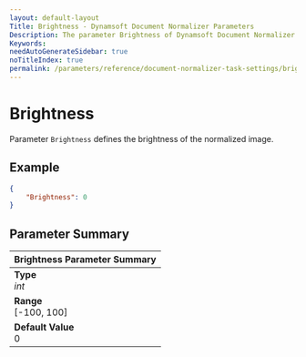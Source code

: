 ```yaml
---
layout: default-layout
Title: Brightness - Dynamsoft Document Normalizer Parameters
Description: The parameter Brightness of Dynamsoft Document Normalizer defines the brightness of the normalized image.
Keywords:
needAutoGenerateSidebar: true
noTitleIndex: true
permalink: /parameters/reference/document-normalizer-task-settings/brightness.html
---
```


# Brightness

Parameter `Brightness` defines the brightness of the normalized image.

## Example

```json
{
    "Brightness": 0
}
```

## Parameter Summary

| Brightness Parameter Summary |
| :------------- |
| **Type**<br>*int* |
| **Range**<br>[-100, 100] |
| **Default Value**<br>0 |
